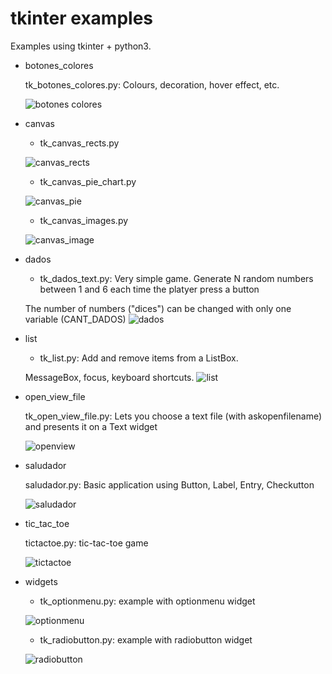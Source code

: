 # tkinter examples

Examples using tkinter + python3. 

* botones_colores

	tk_botones_colores.py: Colours, decoration, hover effect, etc.  
	
	![botones colores](screenshots/tk_botones_colores.png)
   

* canvas

	* tk_canvas_rects.py
	
	![canvas_rects](screenshots/tk_canvas_rectangles.png)
	
	* tk_canvas_pie_chart.py
	
	![canvas_pie](screenshots/tk_canvas_pie_chart.png)
	 	 
	* tk_canvas_images.py
	
	![canvas_image](screenshots/tk_canvas_image.png)

  
    
* dados

	* tk_dados_text.py: Very simple game. Generate N random numbers between 1 and 6 each time the platyer press a button
	   
	The number of numbers ("dices") can be changed with only one variable (CANT_DADOS)
	![dados](screenshots/tk_dados_text.png)
  
    
* list

	* tk_list.py: Add and remove items from a ListBox. 
	  
	MessageBox, focus, keyboard shortcuts.
	![list](screenshots/tk_list.png)

  
    
* open_view_file
	
	tk_open_view_file.py: Lets you choose a text file (with askopenfilename) and presents it on a Text widget 
	
	![openview](screenshots/tk_open_view_file.png)

  
    
* saludador

	saludador.py: Basic application using Button, Label, Entry, Checkutton
	
	![saludador](screenshots/saludador.png)

  
    
* tic_tac_toe

	tictactoe.py: tic-tac-toe game
	
	![tictactoe](screenshots/tictactoe.png)
   
  
  
* widgets

	* tk_optionmenu.py: example with optionmenu widget
	
	![optionmenu](screenshots/tk_optionmenu.png)
	
	* tk_radiobutton.py: example with radiobutton widget
	
	![radiobutton](screenshots/tk_radiobutton.png)
	
